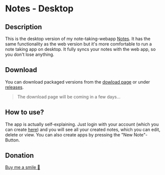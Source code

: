 # Notes - Desktop
## Description
This is the desktop version of my note-taking-webapp [Notes](https://mybulli.tk). It has the same functionality as the web version but it's more comfortable to run a note taking app on desktop. It fully syncs your notes with the web app, so you don't lose anything.
## Download
You can download packaged versions from the [dowload page](https://mybulli.tk/download) or under [releases](https://github.com/DeinAdmin/Notes/releases).
> The download page will be coming in a few days...
## How to use?
The app is actually self-explaining. Just login with your account (which you can create [here](https://mybulli.tk/signup)) and you will see all your created notes, which you can edit, delete or view. You can also create apps by pressing the "New Note"-Button.
## Donation
[Buy me a smile 🙂](https://www.buymeacoffee.com/deinadmin)
